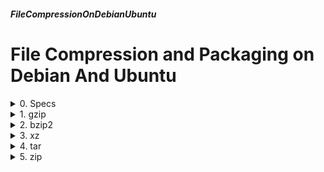 ##### FileCompressionOnDebianUbuntu 
# File Compression and Packaging on Debian And Ubuntu

<details markdown='1'>
<summary>
0. Specs
</summary>
---
### 0.0. Info
When sharing files with other people, you may need to package and compress them. 

There are very good tools for them:
 
- gzip 
- bzip2 
- xz 
- tar 
- zip

### 0.1. Abstract
Package and compress the contents of a directory (including subdirs):

```
tar -czvf archive.tar.gz /tmp/testdir
```

Decompress and unpackage the archive:

```
tar -xzvf archive.tar.gz
```

### 0.2. Create Test Environment
All commands are tested on Debian 11 & 12 and Ubuntu Server 22.04 & 24.04 LTS

Create a temporary test directory

```
mkdir /tmp/testdir
```

Create 3 more directories d1, d2, d3

```
mkdir /tmp/testdir/d{1..3}
```

Create 3 files at each directory

```
touch /tmp/testdir/d1/f1{1..3}
touch /tmp/testdir/d2/f2{1..3}
touch /tmp/testdir/d3/f3{1..3}
```

Fill the files with random data with the given size

```
< /dev/urandom tr -dc "[:space:][:print:]" | head -c1M > /tmp/testdir/d1/f11
< /dev/urandom tr -dc "[:space:][:print:]" | head -c2M > /tmp/testdir/d1/f12
< /dev/urandom tr -dc "[:space:][:print:]" | head -c3M > /tmp/testdir/d1/f13
< /dev/urandom tr -dc "[:space:][:print:]" | head -c4M > /tmp/testdir/d2/f21
< /dev/urandom tr -dc "[:space:][:print:]" | head -c5M > /tmp/testdir/d2/f22
< /dev/urandom tr -dc "[:space:][:print:]" | head -c6M > /tmp/testdir/d2/f23
< /dev/urandom tr -dc "[:space:][:print:]" | head -c7M > /tmp/testdir/d3/f31
< /dev/urandom tr -dc "[:space:][:print:]" | head -c8M > /tmp/testdir/d3/f32
< /dev/urandom tr -dc "[:space:][:print:]" | head -c9M > /tmp/testdir/d3/f33
```

Final tree

```
├── d1
│   ├── f11
│   ├── f12
│   └── f13
├── d2
│   ├── f21
│   ├── f22
│   └── f23
└── d3
    ├── f31
    ├── f32
    └── f33
```

### 0.3. Sources
Man pages, the commands with --help option, and ChatGPT as always.  
**Never trust ChatGPT, check everything it says.**  
[linuxconfig.org](https://linuxconfig.org/create-a-random-character-text-file-using-linux-shell)

<br>
</details>

<details markdown='1'>
<summary>
1. gzip
</summary>
---
### 1.1. Info
Installation (Most probably, it is already installed).

```
sudo apt update
sudo apt install gzip
```

gzip compresses (and decompresses) only 1 file, it is not used to prepare a package of files. But it can be combined with tar to make a compressed  package of files.

### 1.2. Usage
Compress a file  
(Original file is removed, a new file is created there with .gz extension)

```
gzip /tmp/testdir/d1/f11
```

Decompress a file  
(.gz file is removed, a new file is created there without .gz extension)

```
gzip -d /tmp/testdir/d1/f11.gz
gunzip /tmp/testdir/d1/f11.gz
```

Compress a file, keep the original file

```
gzip -k /tmp/testdir/d1/f11
```

Decompress a file, keep the .gz file

```
gzip -kd /tmp/testdir/d1/f11.gz
```

Compress all files in a directory  
(All files are removed, new files are created there with .gz extensions)

```
gzip /tmp/testdir/d1/*
```

Decompress all files in a directory

```
gzip -d /tmp/testdir/d1/*
gunzip /tmp/testdir/d1/*
```

Compress all files recursively (including subdirectories)

```
gzip -r /tmp/testdir
```

Decompress all files recursively (including subdirectories)

```
gzip -rd /tmp/testdir
```

Some useful options:

- -l --list: List compressed file contents
- -q --quiet: Suppress all warnings
- -1 --fast: Compress faster
- -9 --best: Compress better

<br>
</details>

<details markdown='1'>
<summary>
2. bzip2
</summary>
---
### 2.1. Info
Installation (Most probably, it is already installed).

```
sudo apt update
sudo apt install bzip2
```

bzip2 compresses (and decompresses) only 1 file, it is not used to prepare a package of files. But it can be combined with tar to make a compressed  package of files.

Provides higher compression ratios compared to gzip, but may be slower.

### 2.2. Usage
Compress a file  
(Original file is removed, a new file is created there with .bz2 extension)

```
bzip2 /tmp/testdir/d1/f11
```

Decompress a file  
(.bz2 file is removed, a new file is created there without .bz2 extension)

```
bzip2 -d /tmp/testdir/d1/f11.bz2
bunzip2 /tmp/testdir/d1/f11.bz2
```

Compress a file, keep the original file

```
bzip2 -k /tmp/testdir/d1/f11
```

Decompress a file, keep the .bz2 file

```
bzip2 -kd /tmp/testdir/d1/f11.bz2
```

Compress all files in a directory  
(All files are removed, new files are created there with .bz2 extensions)

```
bzip2 /tmp/testdir/d1/*
```

Decompress all files in a directory

```
bzip2 -d /tmp/testdir/d1/*
bunzip2 /tmp/testdir/d1/*
```

Some useful options:

- -q --quiet: Suppress all warnings
- -1 --fast: Compress faster
- -9 --best: Compress better

<br>
</details>

<details markdown='1'>
<summary>
3. xz
</summary>
---
### 3.1. Info
Installation (Most probably, it is already installed).

```
sudo apt update
sudo apt install xz-utils
```

xz compresses (and decompresses) only 1 file, it is not used to prepare  a package of files. But it can be combined with tar to make a compressed  package of files.

### 3.2. Usage
Compress a file  
(Original file is removed, a new file is created there with .xz extension)

```
xz /tmp/testdir/d1/f11
```

Decompress a file  
(.gz file is removed, a new file is created there without .gz extension)

```
xz -d /tmp/testdir/d1/f11.xz
unxz /tmp/testdir/d1/f11.xz
```

Compress a file, keep the original file

```
xz -k /tmp/testdir/d1/f11
```

Decompress a file, keep the .xz file

```
xz -kd /tmp/testdir/d1/f11.xz
```

Compress all files in a directory  
(All files are removed, new files are created there with .xz extensions)

```
xz /tmp/testdir/d1/*
```

Decompress all files in a directory

```
xz -d /tmp/testdir/d1/*
unxz /tmp/testdir/d1/*
```

Some useful options:

- -l --list: List compressed file contents
- -q --quiet: Suppress all warnings
- -0: Compress faster
- -9: Compress better

<br>
</details>

<details markdown='1'>
<summary>
4. tar
</summary>
---
#### 4.1. Info
Installation (Most probably, it is already installed)

```
sudo apt update
sudo apt install tar
```

tar actually is an archiving utility, it is used to package files. It can  package many files to a file. It can also transparently be combined with gzip bzip2 and xz tools to compress files. 

### 4.2. Usage
#### 4.2.1. With Compression
Package and compress (with gzip) the contents of a directory (including subdirectories).  
Archive file is created in the current directory.

```
tar -czvf archive.tar.gz /tmp/testdir
```

Decompress and unpackage the archive  
Creates the directory structure under current directory

```
tar -xzvf archive.tar.gz
```

(package) compress & decompress (unpackage) with bzip2

```
tar -cjvf archive.tar.bz2 /tmp/testdir
tar -xjvf archive.tar.bz2
```

(package) compress & decompress (unpackage) with xz

```
tar -cJvf archive.tar.xz /tmp/testdir
tar -xJvf archive.tar.xz
```

See the contents of an archive

```
tar -tvf archive.tar.gz
tar -tvf archive.tar.bz2
tar -tvf archive.tar.xz
```

Extract files to another directory  
Directory must exist.

```
tar -xzvf archive.tar.gz -C /tmp
tar -xjvf archive.tar.bz2 -C /tmp
tar -xJvf archive.tar.xz -C /tmp
```

#### 4.2.2. Without Compression (Archiving)
Tar can be used without compressing too, actually it is the main usage of  the tar command.

All the conditions apply in 4.2.1., if you skip compression options (-z, -j, -J) then you get an archive without compression. This time you can add files to it, or remove files from it.

Archive a directory (and subdirectories)

```
tar -cvf archive.tar /tmp/testdir
```

List the contents

```
tar -tvf archive.tar
```

Unarchive it

```
tar -xvf archive.tar
```

Add a file to the archive

```
tar -rvf archive.tar test.txt
```

Remove a file from the archive

```
tar -vf archive.tar --delete test.txt
```

#### 4.2.3. Options
Tar has tons of options. You can list them all by:

```
tar --help
```

Some selected options:

- -c: Create a new archive.
- -t: List the contents of the archive.    
- -x: Extract files from the archive.
- -v: Verbose mode (show the progress and file names).
- -f: Specify the archive file name.
- -z: Use gzip compression.
- -j: Use bzip2 compression.
- -J: Use xz compression.
- -C: Change to the specified directory before extracting.
- -r: Append files to the end of an archive
- -a: use archive suffix to determine the compression program.
- --delete: delete from the archive
- --exclude=PATTERN: exclude files, given as a PATTERN
- --overwrite: overwrite existing files when extracting
- --remove-files: remove files after adding them to the archive

<br>
</details>

<details markdown='1'>
<summary>
5. zip
</summary>
---
### 5.1. Info
Although gzip, bzip2, xz, and tar is more than enough for compression and archiving; sometimes you may need to exchange files with the unlucky people using Wind*ws. zip tool may be helpful then.

Installation

```
sudo apt update
sudo apt install zip
```

### 5.2. Usage
Compress a file
(File zip file is created in the current dir, original file stays there)

```
zip f11.zip /tmp/testdir/d1/f11
```

Decompress a file
(Decompress to the current dir by creating the directory structure in zip file, zip file stays where it is).

```
unzip f11.zip
```

Compress all the files in a directory

```
zip d1.zip /tmp/testdir/d1/*
```

Compress all the files in a directory including subdirectories

```
zip -r test.zip /tmp/testdir/
```

Compress and encrypt

```
zip -er test.zip /tmp/testdir/
```

List the contents of a zip file

```
unzip -l test.zip
```

Add new files to a zip file

```
zip -u d1.zip /tmp/testdir/d2/*
```

Some options:

- -u: update; only changed or new files
- -d: delete entries in zipfile
- -m: move into zipfile (delete OS files)
- -r: recurse into directories
- -j: junk (don't record) directory names
- -1: compress faster
- -9: compress better
- -q: quiet operation
- -v: verbose operation/print version info
- -x: exclude the following names
- -i: include only the following names
- -e: encrypt

</details>
</summary>

